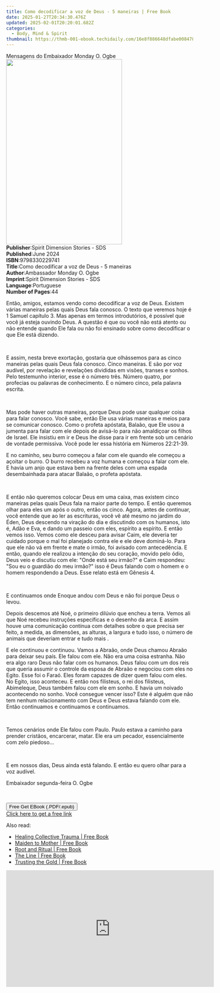 ```yaml
---
title: Como decodificar a voz de Deus - 5 maneiras | Free Book
date: 2025-01-27T20:34:30.476Z
updated: 2025-02-01T20:20:01.682Z
categories:
  - Body, Mind & Spirit
thumbnail: https://thmb-001-ebook.techidaily.com/16e8f886648dfabe008478a238fc556fdce2228f5a6c3ecba31feeac832eb8a8.jpg
---
```

<main id="book-container">
  <div class="flex flex-col">
    <div class="book-brief flex-1 py-6 px-4 sm:p-6 md:py-10 md:px-8">
      <!-- brief-->
      <div class="book-brief-main">Mensagens do Embaixador Monday O. Ogbe</div>
    </div>
    <div
      class="book-meta-info flex-1 grid gap-4 col-start-1 col-end-3 row-start-1 sm:mb-6 sm:grid-cols-4 lg:gap-6 lg:col-start-2 lg:row-end-6 lg:row-span-6 lg:mb-0"
    >
      <div
        class="book-meta-info-left place-content-center mt-4 p-4 text-sm leading-6 col-start-2 col-span-2 dark:text-slate-400"
      >
        <img
          class="w-full h-500 object-cover rounded-lg sm:h-255 sm:col-span-2 lg:col-span-full"
          src="https://img-001-ebook.techidaily.com/81b3e857612ec1d67d14e6950429be6d05c07319b0642e980378b796902bfa3c.jpg"
          alt=""
          width="312"
          height="500"
        />
      </div>
      <div
        class="book-meta-info-right mt-2 col-start-1 row-start-2 col-span-3 self-center"
      >
        <!-- meta data  -->
        <div class="flex flex-col px-4 md:px-8">
          <div class="flex-1">
            <strong>Publisher</strong>:<span class="px-2"
              >Spirit Dimension Stories - SDS</span
            >
          </div>
          <div class="flex-1">
            <strong>Published</strong>:<span class="px-2">June 2024</span>
          </div>
          <div class="flex-1">
            <strong>ISBN</strong>:<span class="px-2">9798330229741</span>
          </div>
          <div class="flex-1">
            <strong>Title</strong>:<span class="px-2"
              >Como decodificar a voz de Deus - 5 maneiras</span
            >
          </div>
          <div class="flex-1">
            <strong>Author</strong>:<span class="px-2"
              >Ambassador Monday O. Ogbe</span
            >
          </div>
          <div class="flex-1">
            <strong>Imprint</strong>:<span class="px-2"
              >Spirit Dimension Stories - SDS</span
            >
          </div>
          <div class="flex-1">
            <strong>Language</strong>:<span class="px-2">Portuguese</span>
          </div>
          <div class="flex-1">
            <strong>Number of Pages</strong>:<span class="px-2">44</span>
          </div>
        </div>
      </div>
    </div>
    <div class="book-description flex-1 py-6 px-4 sm:p-6 md:py-10 md:px-8">
      <div class="book-description-main">
        <div accordion-content="" id="description">
          <p>
            Então, amigos, estamos vendo como decodificar a voz de Deus. Existem
            várias maneiras pelas quais Deus fala conosco. O texto que veremos
            hoje é 1 Samuel capítulo 3. Mas apenas em termos introdutórios, é
            possível que você já esteja ouvindo Deus. A questão é que ou você
            não está atento ou não entende quando Ele fala ou não foi ensinado
            sobre como decodificar o que Ele está dizendo.
          </p>
          <p><br /></p>
          <p>
            E assim, nesta breve exortação, gostaria que olhássemos para as
            cinco maneiras pelas quais Deus fala conosco. Cinco maneiras. E são
            por voz audível, por revelação e revelações divididas em visões,
            transes e sonhos. Pelo testemunho interior, esse é o número três.
            Número quatro, por profecias ou palavras de conhecimento. E o número
            cinco, pela palavra escrita.
          </p>
          <p><br /></p>
          <p>
            Mas pode haver outras maneiras, porque Deus pode usar qualquer coisa
            para falar conosco. Você sabe, então Ele usa várias maneiras e meios
            para se comunicar conosco. Como o profeta apóstata, Balaão, que Ele
            usou a jumenta para falar com ele depois de avisá-lo para não
            amaldiçoar os filhos de Israel. Ele insistiu em ir e Deus lhe disse
            para ir em frente sob um cenário de vontade permissiva. Você pode
            ler essa história em Números 22:21-39.
          </p>
          <p>
            E no caminho, seu burro começou a falar com ele quando ele começou a
            açoitar o burro. O burro recebeu a voz humana e começou a falar com
            ele. E havia um anjo que estava bem na frente deles com uma espada ️
            desembainhada para atacar Balaão, o profeta apóstata.
          </p>
          <p><br /></p>
          <p>
            E então não queremos colocar Deus em uma caixa, mas existem cinco
            maneiras pelas quais Deus fala na maior parte do tempo. E então
            queremos olhar para eles um após o outro, então os cinco. Agora,
            antes de continuar, você entende que ao ler as escrituras, você vê
            até mesmo no jardim do Éden, Deus descendo na viração do dia e
            discutindo com os humanos, isto é, Adão e Eva, e dando um passeio
            com eles, espírito a espírito. E então vemos isso. Vemos como ele
            desceu para avisar Caim, ele deveria ter cuidado porque o mal foi
            planejado contra ele e ele deve dominá-lo. Para que ele não vá em
            frente e mate o irmão, foi avisado com antecedência. E então, quando
            ele realizou a intenção do seu coração, movido pelo ódio, Deus veio
            e discutiu com ele: "Onde está seu irmão?" e Caim respondeu: "Sou eu
            o guardião do meu irmão?" isso é Deus falando com o homem e o homem
            respondendo a Deus. Esse relato está em Gênesis 4.
          </p>
          <p><br /></p>
          <p>
            E continuamos onde Enoque andou com Deus e não foi porque Deus o
            levou.
          </p>
          <p>
            Depois descemos até Noé, o primeiro dilúvio que encheu a terra.
            Vemos ali que Noé recebeu instruções específicas e o desenho da
            arca. E assim houve uma comunicação contínua com detalhes sobre o
            que precisa ser feito, a medida, as dimensões, as alturas, a largura
            e tudo isso, o número de animais que deveriam entrar e tudo mais .
          </p>
          <p>
            E ele continuou e continuou. Vamos a Abraão, onde Deus chamou Abraão
            para deixar seu país. Ele falou com ele. Não era uma coisa estranha.
            Não era algo raro Deus não falar com os humanos. Deus falou com um
            dos reis que queria assumir o controle da esposa de Abraão e
            negociou com eles no Egito. Esse foi o Faraó. Eles foram capazes de
            dizer quem falou com eles. No Egito, isso aconteceu. E então nos
            filisteus, o rei dos filisteus, Abimeleque, Deus também falou com
            ele em sonho. E havia um noivado acontecendo no sonho. Você consegue
            vencer isso? Este é alguém que não tem nenhum relacionamento com
            Deus e Deus estava falando com ele. Então continuamos e continuamos
            e continuamos.
          </p>
          <p><br /></p>
          <p>
            Temos cenários onde Ele falou com Paulo. Paulo estava a caminho para
            prender cristãos, encarcerar, matar. Ele era um pecador,
            essencialmente com zelo piedoso...
          </p>
          <p><br /></p>
          <p>
            E em nossos dias, Deus ainda está falando. E então eu quero olhar
            para a voz audível.
          </p>
          <p>Embaixador segunda-feira O. Ogbe</p>
          <p><br /></p>
        </div>
        <div class="accordion-fader"></div>
      </div>
    </div>
    <div class="book-excerpts flex-1 py-6 px-4 sm:p-6 md:py-10 md:px-8"></div>
    <div
      class="book-about-author flex-1 py-6 px-4 sm:p-6 md:py-10 md:px-8"
    ></div>
    <div class="book-free-get flex-1 py-6 px-4 sm:p-6 md:py-10 md:px-8">
      <button
        id="btn-free-get"
        class="bg-blue-500 hover:bg-blue-700 text-white font-bold py-2 px-4 rounded"
      >
        Free Get EBook (.PDF/.epub)
      </button>
      <div id="countdown-display" class="px-2 text-lg mt-2"></div>
      <a
        id="free-link"
        class="hidden bg-blue-500 hover:bg-blue-700 text-white font-bold py-2 px-4 rounded"
        href="https://www.ebooks.com/en-us/book/211383359/como-decodificar-a-voz-de-deus-5-maneiras/ambassador-monday-o-ogbe/"
        target="_blank"
        >Click here to get a free link</a
      >
    </div>
    <script>
      let countdownTime = 0;
      let countdownInterval = null;
      document
        .getElementById('btn-free-get')
        .addEventListener('click', startCountdown);
      function startCountdown() {
        countdownTime = new Date().getTime() + 60000 * 3;
        countdownInterval = setInterval(updateCountdown, 1000);
        document.getElementById('btn-free-get').disabled = true;
        document
          .getElementById('btn-free-get')
          .classList.add('bg-gray-500', 'cursor-not-allowed');
      }
      function updateCountdown() {
        let currentTime = new Date().getTime();
        let timeLeft = countdownTime - currentTime;
        let secondsLeft = Math.floor(timeLeft / 1000);
        document.getElementById('countdown-display').innerHTML =
          `Remaining time: ${secondsLeft} seconds.`;
        if (secondsLeft <= 0) {
          clearInterval(countdownInterval);
          document.getElementById('btn-free-get').classList.add('hidden');
          document.getElementById('free-link').classList.remove('hidden');
          document.getElementById('countdown-display').innerHTML = '';
        }
      }
    </script>
  </div>
</main>

<ins class="adsbygoogle"
      style="display:block"
      data-ad-client="ca-pub-7571918770474297"
      data-ad-slot="8358498916"
      data-ad-format="auto"
      data-full-width-responsive="true"></ins>
    

<span class="atpl-alsoreadstyle">Also read:</span>
<div><ul>
<li><a href="https://novels-ebooks.techidaily.com/210761651-9781683647386-healing-collective-trauma/"><u>Healing Collective Trauma | Free Book</u></a></li>
<li><a href="https://novels-ebooks.techidaily.com/210761638-9781683647034-maiden-to-mother/"><u>Maiden to Mother | Free Book</u></a></li>
<li><a href="https://novels-ebooks.techidaily.com/210761650-9781683647737-root-and-ritual/"><u>Root and Ritual | Free Book</u></a></li>
<li><a href="https://novels-ebooks.techidaily.com/210761656-9781683647843-the-line/"><u>The Line | Free Book</u></a></li>
<li><a href="https://novels-ebooks.techidaily.com/210761645-9781683647140-trusting-the-gold/"><u>Trusting the Gold | Free Book</u></a></li>
</ul></div>

<!-- affiliate ads begin -->
<iframe width="560" height="315" src="https://www.youtube.com/embed/eMEJvwMM0vk?si=EQF_jo_4u9v5iJ_C" title="YouTube video player" frameborder="0" allow="accelerometer; autoplay; clipboard-write; encrypted-media; gyroscope; picture-in-picture; web-share" referrerpolicy="strict-origin-when-cross-origin" allowfullscreen></iframe>
<!-- affiliate ads end -->

